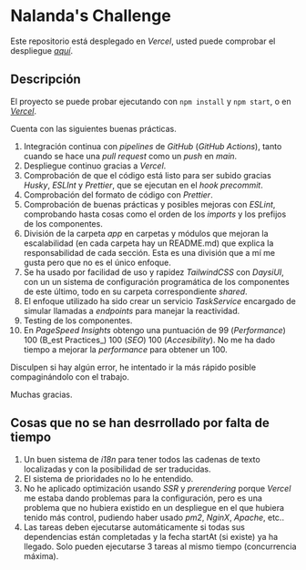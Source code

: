 # Nalanda's Challenge

Este repositorio está desplegado en _Vercel_, usted puede comprobar el despliegue _[aquí](https://nalanda-challenge.vercel.app/)_.

## Descripción

El proyecto se puede probar ejecutando con ```npm install``` y ```npm start```, o en _[Vercel](https://nalanda-challenge.vercel.app/)_.

Cuenta con las siguientes buenas prácticas.

1. Integración continua con _pipelines_ de _GitHub_ (_GitHub Actions_), tanto cuando se hace una _pull request_ como un _push_ en _main_.
2. Despliegue continuo gracias a _Vercel_.
3. Comprobación de que el código está listo para ser subido gracias _Husky_, _ESLInt_ y _Prettier_, que se ejecutan en el _hook_ _precommit_.
4. Comprobación del formato de código con _Prettier_.
5. Comprobación de buenas prácticas y posibles mejoras con _ESLint_, comprobando hasta cosas como el orden de los _imports_ y los prefijos de los componentes.
6. División de la carpeta _app_ en carpetas y módulos que mejoran la escalabilidad (en cada carpeta hay un README.md) que explica la responsabilidad de cada sección. 
Esta es una división que a mí me gusta pero que no es el único enfoque.
7. Se ha usado por facilidad de uso y rapidez _TailwindCSS_ con _DaysiUI_, con un un sistema de configuración programática de los componentes de este último, todo en su carpeta correspondiente _shared_.
8. El enfoque utilizado ha sido crear un servicio _TaskService_ encargado de simular llamadas a _endpoints_ para manejar la reactividad.
9. Testing de los componentes.
10. En _PageSpeed Insights_ obtengo una puntuación de 99 (_Performance_) 100 (B_est Practices_) 100 (_SEO_) 100 (_Accesibility_). No me ha dado tiempo a mejorar la _performance_ para obtener un 100.

Disculpen si hay algún error, he intentado ir la más rápido posible compaginándolo con el trabajo.

Muchas gracias.

## Cosas que no se han desrrollado por falta de tiempo

1. Un buen sistema de _i18n_ para tener todos las cadenas de texto localizadas y con la posibilidad de ser traducidas.
2. El sistema de prioridades no lo he entendido.
3. No he aplicado optimización usando _SSR_ y _prerendering_ porque _Vercel_ me estaba dando problemas para la configuración, pero es una problema que 
no hubiera existido en un despliegue en el que hubiera tenido más control, pudiendo haber usado _pm2_, _NginX_, _Apache_, etc..
4. Las tareas deben ejecutarse automáticamente si todas sus dependencias están completadas y la fecha startAt (si existe) ya ha llegado. Solo pueden ejecutarse 3 tareas al mismo tiempo (concurrencia máxima).
